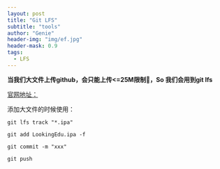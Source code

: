 ```yaml
---
layout: post
title: "Git LFS"
subtitle: "tools"
author: "Genie"
header-img: "img/ef.jpg"
header-mask: 0.9
tags:
  - LFS
---
```


**当我们大文件上传github，会只能上传<=25M限制🚫，So 我们会用到git lfs**

[官网地址：](https://git-lfs.github.com/)

添加大文件的时候使用：

 `git lfs track "*.ipa"`
 
 `git add LookingEdu.ipa -f`
 
 `git commit -m "xxx"`
 
 `git push`
